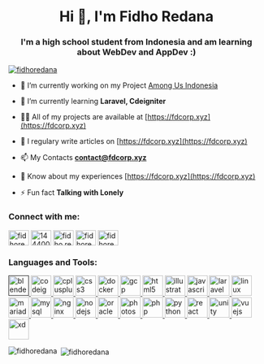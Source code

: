 <h1 align="center">Hi 👋, I'm Fidho Redana</h1>
<h3 align="center">I'm a high school student from Indonesia and am learning about WebDev and AppDev :)</h3>

<p align="left"> <a href="https://twitter.com/fidho_redana" target="blank"><img src="https://img.shields.io/twitter/follow/fidhoredana?logo=twitter&style=for-the-badge" alt="fidhoredana" /></a> </p>

- 🔭 I’m currently working on my Project [Among Us Indonesia](https://fdcorp.xyz/among-us-indonesia)

- 🌱 I’m currently learning **Laravel, Cdeigniter**

- 👨‍💻 All of my projects are available at [https://fdcorp.xyz](https://fdcorp.xyz)

- 📝 I regulary write articles on [https://fdcorp.xyz](https://fdcorp.xyz)

- 📫 My Contacts **contact@fdcorp.xyz**

- 📄 Know about my experiences [https://fdcorp.xyz](https://fdcorp.xyz)

- ⚡ Fun fact **Talking with Lonely**

<p align="left">
<h3 align="left">Connect with me:</h3>
<a href="https://twitter.com/fidho_redana" target="blank"><img align="center" src="https://cdn.jsdelivr.net/npm/simple-icons@3.0.1/icons/twitter.svg" alt="fidhoredana" height="30" width="40" /></a>
<a href="https://stackoverflow.com/users/14440003" target="blank"><img align="center" src="https://cdn.jsdelivr.net/npm/simple-icons@3.0.1/icons/stackoverflow.svg" alt="14440003" height="30" width="40" /></a>
<a href="https://fb.com/fidho.redana" target="blank"><img align="center" src="https://cdn.jsdelivr.net/npm/simple-icons@3.0.1/icons/facebook.svg" alt="fidho.redana" height="30" width="40" /></a>
<a href="https://instagram.com/fidhoredana" target="blank"><img align="center" src="https://cdn.jsdelivr.net/npm/simple-icons@3.0.1/icons/instagram.svg" alt="fidhoredana" height="30" width="40" /></a>
<a href="https://www.youtube.com/c/fidhoredana" target="blank"><img align="center" src="https://cdn.jsdelivr.net/npm/simple-icons@3.0.1/icons/youtube.svg" alt="fidhoredana" height="30" width="40" /></a>
</p>

<h3 align="left">Languages and Tools:</h3>
<p align="left"> <a href="" target="_blank"> <img src="https://download.blender.org/branding/community/blender_community_badge_white.svg" alt="blender" width="40" height="40"/> </a> <a href="https://codeigniter.com" target="_blank"> <img src="https://cdn.worldvectorlogo.com/logos/codeigniter.svg" alt="codeigniter" width="40" height="40"/> </a> <a href="https://www.w3schools.com/cpp/" target="_blank"> <img src="https://devicons.github.io/devicon/devicon.git/icons/cplusplus/cplusplus-original.svg" alt="cplusplus" width="40" height="40"/> </a> <a href="https://www.w3schools.com/css/" target="_blank"> <img src="https://devicons.github.io/devicon/devicon.git/icons/css3/css3-original-wordmark.svg" alt="css3" width="40" height="40"/> </a> <a href="https://www.docker.com/" target="_blank"> <img src="https://devicons.github.io/devicon/devicon.git/icons/docker/docker-original-wordmark.svg" alt="docker" width="40" height="40"/> </a> <a href="https://cloud.google.com" target="_blank"> <img src="https://www.vectorlogo.zone/logos/google_cloud/google_cloud-icon.svg" alt="gcp" width="40" height="40"/> </a> <a href="https://www.w3.org/html/" target="_blank"> <img src="https://devicons.github.io/devicon/devicon.git/icons/html5/html5-original-wordmark.svg" alt="html5" width="40" height="40"/> </a> <a href="https://www.adobe.com/in/products/illustrator.html" target="_blank"> <img src="https://www.vectorlogo.zone/logos/adobe_illustrator/adobe_illustrator-icon.svg" alt="illustrator" width="40" height="40"/> </a> <a href="https://developer.mozilla.org/en-US/docs/Web/JavaScript" target="_blank"> <img src="https://devicons.github.io/devicon/devicon.git/icons/javascript/javascript-original.svg" alt="javascript" width="40" height="40"/> </a> <a href="https://laravel.com/" target="_blank"> <img src="https://devicons.github.io/devicon/devicon.git/icons/laravel/laravel-plain-wordmark.svg" alt="laravel" width="40" height="40"/> </a> <a href="https://www.linux.org/" target="_blank"> <img src="https://devicons.github.io/devicon/devicon.git/icons/linux/linux-original.svg" alt="linux" width="40" height="40"/> </a> <a href="https://mariadb.org/" target="_blank"> <img src="https://www.vectorlogo.zone/logos/mariadb/mariadb-icon.svg" alt="mariadb" width="40" height="40"/> </a> <a href="https://www.mysql.com/" target="_blank"> <img src="https://devicons.github.io/devicon/devicon.git/icons/mysql/mysql-original-wordmark.svg" alt="mysql" width="40" height="40"/> </a> <a href="https://www.nginx.com" target="_blank"> <img src="https://devicons.github.io/devicon/devicon.git/icons/nginx/nginx-original.svg" alt="nginx" width="40" height="40"/> </a> <a href="https://nodejs.org" target="_blank"> <img src="https://devicons.github.io/devicon/devicon.git/icons/nodejs/nodejs-original-wordmark.svg" alt="nodejs" width="40" height="40"/> </a> <a href="https://www.oracle.com/" target="_blank"> <img src="https://devicons.github.io/devicon/devicon.git/icons/oracle/oracle-original.svg" alt="oracle" width="40" height="40"/> </a> <a href="https://www.photoshop.com/en" target="_blank"> <img src="https://devicons.github.io/devicon/devicon.git/icons/photoshop/photoshop-plain.svg" alt="photoshop" width="40" height="40"/> </a> <a href="https://www.php.net" target="_blank"> <img src="https://devicons.github.io/devicon/devicon.git/icons/php/php-original.svg" alt="php" width="40" height="40"/> </a> <a href="https://www.python.org" target="_blank"> <img src="https://devicons.github.io/devicon/devicon.git/icons/python/python-original.svg" alt="python" width="40" height="40"/> </a> <a href="https://reactjs.org/" target="_blank"> <img src="https://devicons.github.io/devicon/devicon.git/icons/react/react-original-wordmark.svg" alt="react" width="40" height="40"/> </a> <a href="https://unity.com/" target="_blank"> <img src="https://www.vectorlogo.zone/logos/unity3d/unity3d-icon.svg" alt="unity" width="40" height="40"/> </a> <a href="https://vuejs.org/" target="_blank"> <img src="https://devicons.github.io/devicon/devicon.git/icons/vuejs/vuejs-original-wordmark.svg" alt="vuejs" width="40" height="40"/> </a> <a href="https://www.adobe.com/products/xd.html" target="_blank"> <img src="https://cdn.worldvectorlogo.com/logos/adobe-xd.svg" alt="xd" width="40" height="40"/> </a> </p>

<p><img align="left" src="https://github-readme-stats.vercel.app/api/top-langs/?username=fidhoredana&layout=compact" alt="fidhoredana" /></p>

<p>&nbsp;<img align="center" src="https://github-readme-stats.vercel.app/api?username=fidhoredana&show_icons=true" alt="fidhoredana" /></p>
